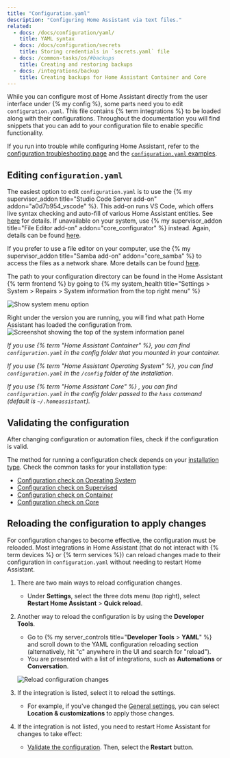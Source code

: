 ```yaml
---
title: "Configuration.yaml"
description: "Configuring Home Assistant via text files."
related:
  - docs: /docs/configuration/yaml/
    title: YAML syntax
  - docs: /docs/configuration/secrets
    title: Storing credentials in `secrets.yaml` file
  - docs: /common-tasks/os/#backups
    title: Creating and restoring backups
  - docs: /integrations/backup
    title: Creating backups for Home Assistant Container and Core
---
```


While you can configure most of Home Assistant directly from the user interface under {% my config %}, some parts need you to edit `configuration.yaml`. This file contains {% term integrations %} to be loaded along with their configurations. Throughout the documentation you will find snippets that you can add to your configuration file to enable specific functionality.

If you run into trouble while configuring Home Assistant, refer to the [configuration troubleshooting page](/docs/configuration/troubleshooting/) and the [`configuration.yaml` examples](/examples/#example-configurationyaml).

## Editing `configuration.yaml`

The easiest option to edit `configuration.yaml` is to use the {% my supervisor_addon title="Studio Code Server add-on" addon="a0d7b954_vscode" %}. This add-on runs VS Code, which  offers live syntax checking and auto-fill of various Home Assistant entities. See [here](/common-tasks/supervised/#installing-and-using-the-visual-studio-code-vsc-add-on) for details. If unavailable on your system, use {% my supervisor_addon title="File Editor add-on" addon="core_configurator" %} instead. Again, details can be found [here](/common-tasks/supervised/#installing-and-using-the-file-editor-add-on).

If you prefer to use a file editor on your computer, use the {% my supervisor_addon title="Samba add-on" addon="core_samba" %} to access the files as a network share. More details can be found [here](/common-tasks/supervised/#installing-and-using-the-samba-add-on).

The path to your configuration directory can be found in the Home Assistant {% term frontend %} by going to {% my system_health title="Settings > System > Repairs > System information from the top right menu" %}

![Show system menu option](/images/screenshots/System_information_menu.png)

Right under the version you are running, you will find what path Home Assistant has loaded the configuration from.
![Screenshot showing the top of the system information panel](/images/screenshots/System_information.png)

_If you use {% term "Home Assistant Container" %}, you can find `configuration.yaml` in the config folder that you mounted in your container._

_If you use {% term "Home Assistant Operating System" %}, you can find `configuration.yaml` in the `/config` folder of the installation._

_If you use {% term "Home Assistant Core" %} , you can find `configuration.yaml` in the config folder passed to the `hass` command (default is `~/.homeassistant`)._

## Validating the configuration

After changing configuration or automation files, check if the configuration is valid.

The method for running a configuration check depends on your [installation type](/installation/#advanced-installation-methods). Check the common tasks for your installation type:

- [Configuration check on Operating System](/common-tasks/os/#configuration-check)
- [Configuration check on Supervised](/common-tasks/supervised/#configuration-check)
- [Configuration check on Container](/common-tasks/container/#configuration-check)
- [Configuration check on Core](/common-tasks/core/#configuration-check)

## Reloading the configuration to apply changes

For configuration changes to become effective, the configuration must be reloaded. Most integrations in Home Assistant (that do not interact with {% term devices %} or {% term services %}) can reload changes made to their configuration in `configuration.yaml` without needing to restart Home Assistant.

1. There are two main ways to reload configuration changes.
   - Under **Settings**, select the three dots menu (top right), select **Restart Home Assistant** > **Quick reload**.
2. Another way to reload the configuration is by using the **Developer Tools**.
   - Go to {% my server_controls title="**Developer Tools** > **YAML**" %} and scroll down to the YAML configuration reloading section (alternatively, hit "c" anywhere in the UI and search for "reload").
   - You are presented with a list of integrations, such as **Automations** or **Conversation**.

    ![Reload configuration changes](/images/docs/configuration/reloading_config.png)

3. If the integration is listed, select it to reload the settings.
   - For example, if you've changed the [General settings](/docs/configuration/basic/), you can select **Location & customizations** to apply those changes.
4. If the integration is not listed, you need to restart Home Assistant for changes to take effect:
   - [Validate the configuration](#validating-the-configuration). Then, select the **Restart** button.
